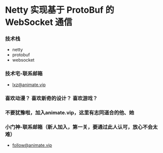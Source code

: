 # Netty 实现基于 ProtoBuf 的 WebSocket 通信

###  技术栈
- netty
- protobuf
- websocket
###  技术宅-联系邮箱
- lxz@animate.vip
###  喜欢动漫？ 喜欢新奇的设计？ 喜欢游戏？ 
###  不要犹豫啦，加入animate.vip，这里有志同道合的他、她
###  小门神-联系邮箱（新人加入，第一关，要通过此人认可，放心不会太难）
- follow@animate.vip
